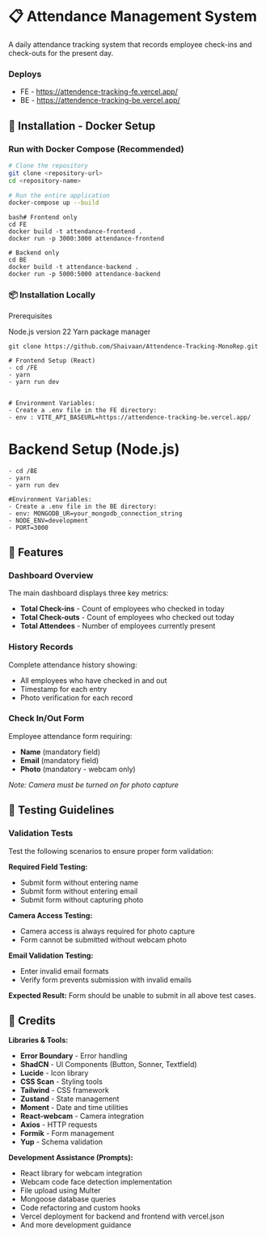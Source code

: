 # 📋 Attendance Management System

A daily attendance tracking system that records employee check-ins and check-outs for the present day.

### Deploys
- FE - https://attendence-tracking-fe.vercel.app/
- BE - https://attendence-tracking-be.vercel.app/



## 🐳 Installation - Docker Setup

### Run with Docker Compose (Recommended)
```bash
# Clone the repository
git clone <repository-url>
cd <repository-name>

# Run the entire application
docker-compose up --build
```

```
bash# Frontend only
cd FE
docker build -t attendance-frontend .
docker run -p 3000:3000 attendance-frontend

# Backend only  
cd BE
docker build -t attendance-backend .
docker run -p 5000:5000 attendance-backend
```

### 📦 Installation Locally
Prerequisites

Node.js version 22
Yarn package manager

```
git clone https://github.com/Shaivaan/Attendence-Tracking-MonoRep.git

# Frontend Setup (React)
- cd /FE
- yarn
- yarn run dev


# Environment Variables:
- Create a .env file in the FE directory:
- env : VITE_API_BASEURL=https://attendence-tracking-be.vercel.app/
```


# Backend Setup (Node.js)
```
- cd /BE
- yarn
- yarn run dev

#Environment Variables:
- Create a .env file in the BE directory:
- env: MONGODB_UR=your_mongodb_connection_string
- NODE_ENV=development
- PORT=3000

```

## 🎯 Features

### Dashboard Overview
The main dashboard displays three key metrics:
- **Total Check-ins** - Count of employees who checked in today
- **Total Check-outs** - Count of employees who checked out today  
- **Total Attendees** - Number of employees currently present

### History Records
Complete attendance history showing:
- All employees who have checked in and out
- Timestamp for each entry
- Photo verification for each record

### Check In/Out Form
Employee attendance form requiring:
- **Name** (mandatory field)
- **Email** (mandatory field)
- **Photo** (mandatory - webcam only)

*Note: Camera must be turned on for photo capture*

## 🧪 Testing Guidelines

### Validation Tests
Test the following scenarios to ensure proper form validation:

**Required Field Testing:**
- Submit form without entering name
- Submit form without entering email  
- Submit form without capturing photo

**Camera Access Testing:**
- Camera access is always required for photo capture
- Form cannot be submitted without webcam photo

**Email Validation Testing:**
- Enter invalid email formats
- Verify form prevents submission with invalid emails

**Expected Result:** Form should be unable to submit in all above test cases.

## 🙏 Credits
**Libraries & Tools:**
- **Error Boundary** - Error handling
- **ShadCN** - UI Components (Button, Sonner, Textfield)
- **Lucide** - Icon library
- **CSS Scan** - Styling tools
- **Tailwind** - CSS framework
- **Zustand** - State management
- **Moment** - Date and time utilities
- **React-webcam** - Camera integration
- **Axios** - HTTP requests
- **Formik** - Form management
- **Yup** - Schema validation

**Development Assistance (Prompts):**
- React library for webcam integration
- Webcam code face detection implementation
- File upload using Multer
- Mongoose database queries
- Code refactoring and custom hooks
- Vercel deployment for backend and frontend with vercel.json
- And more development guidance

